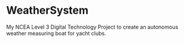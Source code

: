 # WeatherSystem

My NCEA Level 3 Digital Technology Project to create an autonomous weather measuring boat for yacht clubs.
